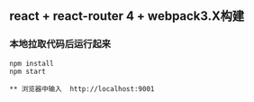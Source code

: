 ## react + react-router 4 + webpack3.X构建


### 本地拉取代码后运行起来

```
npm install
npm start

** 浏览器中输入  http://localhost:9001
```
